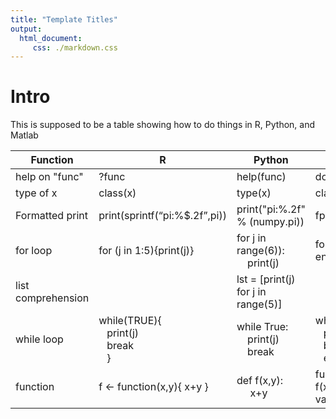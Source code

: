 ```yaml
---
title: "Template Titles"
output: 
  html_document:
     css: ./markdown.css
---
```


# Intro
This is supposed to be a table showing how to do things in R, Python, and Matlab


Function	| R | 	Python |	Matlab
--------- | --|---------|-----
help on "func" | ?func | help(func) | doc func 
type of x |class(x) | type(x) | class(x) 
Formatted print | print(sprintf(“pi:%$.2f”,pi))| print("pi:%.2f" % (numpy.pi)) | fprintf(“pi:%.2f”,pi)
for loop |for (j in 1:5){print(j)} |  for j in range(6)):<br>&nbsp;&nbsp;&nbsp;&nbsp;print(j) | for j=1:5 disp(j) end
 list comprehension||  lst = [print(j) for j in range(5)] | |
 while loop |while(TRUE){<br>&nbsp;&nbsp; print(j)<br>&nbsp;&nbsp;  break<br>&nbsp;&nbsp;  } |  while True:<br>&nbsp;&nbsp;&nbsp;&nbsp;print(j)<br>&nbsp;&nbsp;&nbsp;&nbsp;break | while true<br>&nbsp;&nbsp; print(j)<br>&nbsp;&nbsp;  break;<br>&nbsp;&nbsp; end
function |	f <- function(x,y){ x+y }	 | def f(x,y):<br>&nbsp;&nbsp;&nbsp;&nbsp; x+y | function val = f(x,y)<br>val = x + y;


   


